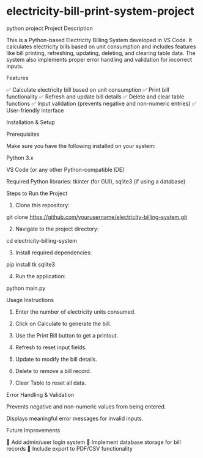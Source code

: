 # electricity-bill-print-system-project
python project
Project Description

This is a Python-based Electricity Billing System developed in VS Code. It calculates electricity bills based on unit consumption and includes features like bill printing, refreshing, updating, deleting, and clearing table data. The system also implements proper error handling and validation for incorrect inputs.

Features

✅ Calculate electricity bill based on unit consumption
✅ Print bill functionality
✅ Refresh and update bill details
✅ Delete and clear table functions
✅ Input validation (prevents negative and non-numeric entries)
✅ User-friendly interface

Installation & Setup

Prerequisites

Make sure you have the following installed on your system:

Python 3.x

VS Code (or any other Python-compatible IDE)

Required Python libraries: tkinter (for GUI), sqlite3 (if using a database)


Steps to Run the Project

1. Clone this repository:

git clone https://github.com/yourusername/electricity-billing-system.git


2. Navigate to the project directory:

cd electricity-billing-system


3. Install required dependencies:

pip install tk sqlite3


4. Run the application:

python main.py



Usage Instructions

1. Enter the number of electricity units consumed.


2. Click on Calculate to generate the bill.


3. Use the Print Bill button to get a printout.


4. Refresh to reset input fields.


5. Update to modify the bill details.


6. Delete to remove a bill record.


7. Clear Table to reset all data.



Error Handling & Validation

Prevents negative and non-numeric values from being entered.

Displays meaningful error messages for invalid inputs.


Future Improvements

🔹 Add admin/user login system
🔹 Implement database storage for bill records
🔹 Include export to PDF/CSV functionality

